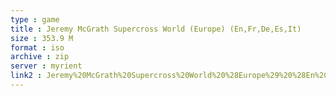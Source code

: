 ```yaml
---
type : game
title : Jeremy McGrath Supercross World (Europe) (En,Fr,De,Es,It)
size : 353.9 M
format : iso
archive : zip
server : myrient
link2 : Jeremy%20McGrath%20Supercross%20World%20%28Europe%29%20%28En%2CFr%2CDe%2CEs%2CIt%29
---
```

